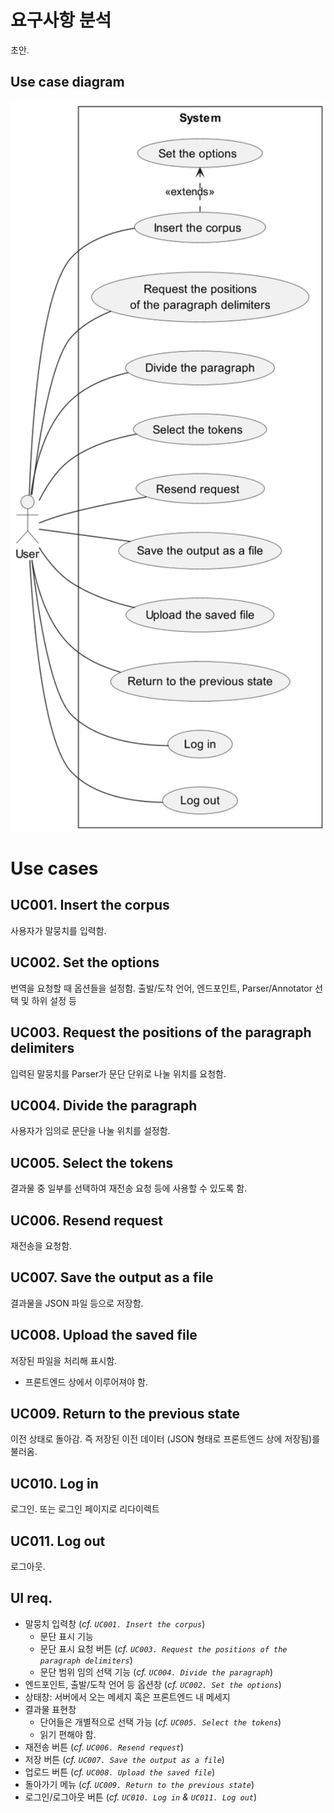 # 요구사항 분석
초안.

## Use case diagram
<img src="images/usecase.png" alt="usecase.png" width="512"><br>

# Use cases
## UC001. Insert the corpus
사용자가 말뭉치를 입력함.

## UC002. Set the options
번역을 요청할 때 옵션들을 설정함. 출발/도착 언어, 엔드포인트, Parser/Annotator 선택 및 하위 설정 등

## UC003. Request the positions of the paragraph delimiters
입력된 말뭉치를 Parser가 문단 단위로 나눌 위치를 요청함.

## UC004. Divide the paragraph
사용자가 임의로 문단을 나눌 위치를 설정함.

## UC005. Select the tokens
결과물 중 일부를 선택하여 재전송 요청 등에 사용할 수 있도록 함.

## UC006. Resend request
재전송을 요청함.

## UC007. Save the output as a file
결과물을 JSON 파일 등으로 저장함.

## UC008. Upload the saved file
저장된 파일을 처리해 표시함.
- 프론트엔드 상에서 이루어져야 함.

## UC009. Return to the previous state
이전 상태로 돌아감. 즉 저장된 이전 데이터 (JSON 형태로 프론트엔드 상에 저장됨)를 불러옴.

## UC010. Log in
로그인. 또는 로그인 페이지로 리다이렉트

## UC011. Log out
로그아웃.

## UI req.
- 말뭉치 입력창 (*cf. `UC001. Insert the corpus`*)
  - 문단 표시 기능
  - 문단 표시 요청 버튼 (*cf. `UC003. Request the positions of the paragraph delimiters`*)
  - 문단 범위 임의 선택 기능 (*cf. `UC004. Divide the paragraph`*)
- 엔드포인트, 출발/도착 언어 등 옵션창 (*cf. `UC002. Set the options`*)
- 상태창: 서버에서 오는 메세지 혹은 프론트엔드 내 메세지
- 결과물 표현창
  - 단어들은 개별적으로 선택 가능 (*cf. `UC005. Select the tokens`*)
  - 읽기 편해야 함.
- 재전송 버튼 (*cf. `UC006. Resend request`*)
- 저장 버튼 (*cf. `UC007. Save the output as a file`*)
- 업로드 버튼 (*cf. `UC008. Upload the saved file`*)
- 돌아가기 메뉴 (*cf. `UC009. Return to the previous state`*)
- 로그인/로그아웃 버튼 (*cf. `UC010. Log in` & `UC011. Log out`*)